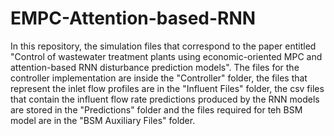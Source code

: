 # EMPC-Attention-based-RNN
In this repository, the simulation files that correspond to the paper entitled "Control of wastewater treatment plants using economic-oriented MPC and attention-based RNN disturbance prediction models". The files for the controller implementation are inside the "Controller" folder, the files that represent the inlet flow profiles are in the "Influent Files" folder, the csv files that contain the influent flow rate predictions produced by the RNN models are stored in the "Predictions" folder and the files required for teh BSM model are in the "BSM Auxiliary Files" folder.

